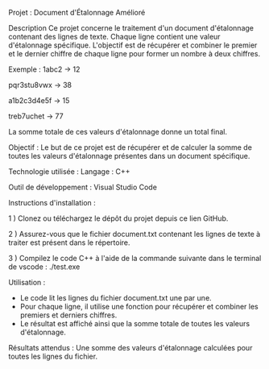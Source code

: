 Projet : Document d'Étalonnage Amélioré

Description
Ce projet concerne le traitement d'un document d'étalonnage contenant des lignes de texte. Chaque ligne contient une valeur d'étalonnage spécifique. L'objectif est de récupérer et combiner le premier et le dernier chiffre de chaque ligne pour former un nombre à deux chiffres.

Exemple :
1abc2 → 12

pqr3stu8vwx → 38

a1b2c3d4e5f → 15

treb7uchet → 77

La somme totale de ces valeurs d'étalonnage donne un total final.

Objectif :
Le but de ce projet est de récupérer et de calculer la somme de toutes les valeurs d'étalonnage présentes dans un document spécifique.

Technologie utilisée :
Langage : C++

Outil de développement : Visual Studio Code

Instructions d'installation :

  1 ) Clonez ou téléchargez le dépôt du projet depuis ce lien GitHub.

  2 ) Assurez-vous que le fichier document.txt contenant les lignes de texte à traiter est présent dans le répertoire.

  3 ) Compilez le code C++ à l'aide de la commande suivante dans le terminal de vscode : ./test.exe

Utilisation : 
* Le code lit les lignes du fichier document.txt une par une.
* Pour chaque ligne, il utilise une fonction pour récupérer et combiner les premiers et derniers chiffres.
* Le résultat est affiché ainsi que la somme totale de toutes les valeurs d'étalonnage.


Résultats attendus : 
Une somme des valeurs d'étalonnage calculées pour toutes les lignes du fichier.
